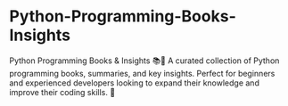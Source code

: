 # Python-Programming-Books-Insights
Python Programming Books &amp; Insights 📚🐍  A curated collection of Python programming books, summaries, and key insights. Perfect for beginners and experienced developers looking to expand their knowledge and improve their coding skills. 🚀
